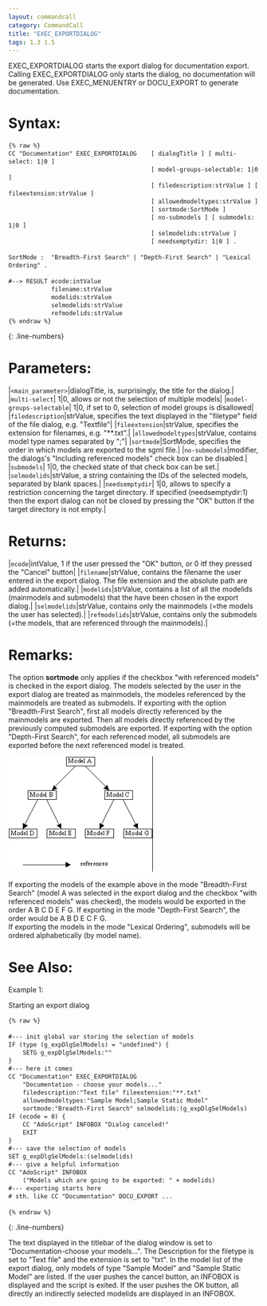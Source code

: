 ```yaml
---
layout: commandcall
category: CommandCall
title: "EXEC_EXPORTDIALOG"
tags: 1.3 1.5
---
```


EXEC_EXPORTDIALOG starts the export dialog for documentation export. Calling EXEC_EXPORTDIALOG only starts the dialog, no documentation will be generated. Use EXEC_MENUENTRY or DOCU_EXPORT to generate documentation.

# Syntax:  

```adoscript
{% raw %}
CC "Documentation" EXEC_EXPORTDIALOG	[ dialogTitle ] [ multi-select: 1|0 ] 
										[ model-groups-selectable: 1|0 ]
										[ filedescription:strValue ] [ fileextension:strValue ]
										[ allowedmodeltypes:strValue ]
										[ sortmode:SortMode ]
										[ no-submodels ] [ submodels: 1|0 ]
										[ selmodelids:strValue ]
										[ needsemptydir: 1|0 ] .

SortMode :	"Breadth-First Search" | "Depth-First Search" | "Lexical Ordering" .

#--> RESULT ecode:intValue 
			filename:strValue
			modelids:strValue 
			selmodelids:strValue 
			refmodelids:strValue
{% endraw %}
```
{: .line-numbers}

# Parameters:  

|`<main_parameter>`|dialogTitle, is, surprisingly, the title for the dialog.|
|`multi-select`| 1|0, allows or not the selection of multiple models|
|`model-groups-selectable`| 1|0, if set to 0, selection of model groups is disallowed|
|`filedescription`|strValue, specifies the text displayed in the "filetype" field of the file dialog, e.g. "Textfile"|
|`fileextension`|strValue, specifies the extension for filenames, e.g. "**.txt".|
|`allowedmodeltypes`|strValue, contains model type names separated by ";"|
|`sortmode`|SortMode, specifies the order in which models are exported to the sgml file.|
|`no-submodels`|modifier, the dialogs's "Including referenced models" check box can be disabled.|
|`submodels`| 1|0, the checked state of that check box can be set.|
|`selmodelids`|strValue, a string containing the IDs of the selected models, separated by blank spaces.|
|`needsemptydir`| 1|0, allows to specify a restriction concerning the target directory. If specified (needsemptydir:1) then the export dialog can not be closed by pressing the "OK" button if the target directory is not empty.|

# Returns:  

|`ecode`|intValue, 1 if the user pressed the "OK" button, or 0 itf they pressed the "Cancel" button|
|`filename`|strValue, contains the filename the user entered in the export dialog. The file extension and the absolute path are added automatically.|
|`modelids`|strValue, contains a list of all the modelids (mainmodels and submodels) that the have been chosen in the export dialog.|
|`selmodelids`|strValue, contains only the mainmodels (=the models the user has selected).|
|`refmodelids`|strValue, contains only the submodels (=the models, that are referenced through the mainmodels).|

# Remarks:  
The option **sortmode** only applies if the checkbox "with referenced models" is checked in the export dialog. The models selected by the user in the export dialog are treated as mainmodels, the modeles referenced by the mainmodels are treated as submodels. If exporting with the option "Breadth-First Search", first all models directly referenced by the mainmodels are exported. Then all models directly referenced by the previously computed submodels are exported. If exporting with the option "Depth-First Search", for each referenced model, all submodels are exported before the next referenced model is treated.

![](/images/EXEC_EXPORTDIALOG.png)

If exporting the models of the example above in the mode "Breadth-First Search" (model A was selected in the export dialog and the checkbox "with referenced models" was checked), the models would be exported in the order A B C D E F G. If exporting in the mode "Depth-First Search", the order would be A B D E C F G.  
If exporting the models in the mode "Lexical Ordering", submodels will be ordered alphabetically (by model name).



# See Also:  



Example 1:

Starting an export dialog  
```adoscript
{% raw %}

#--- init global var storing the selection of models
IF (type (g_expDlgSelModels) = "undefined") {
    SETG g_expDlgSelModels:""
}
#--- here it comes
CC "Documentation" EXEC_EXPORTDIALOG
    "Documentation - choose your models..."
    filedescription:"Text file" fileextension:"**.txt"
    allowedmodeltypes:"Sample Model;Sample Static Model"
    sortmode:"Breadth-First Search" selmodelids:(g_expDlgSelModels)
IF (ecode = 0) {
    CC "AdoScript" INFOBOX "Dialog canceled!"
    EXIT
}
#--- save the selection of models
SET g_expDlgSelModels:(selmodelids)
#--- give a helpful information
CC "AdoScript" INFOBOX
    ("Models which are going to be exported: " + modelids)
#--- exporting starts here
# sth. like CC "Documentation" DOCU_EXPORT ...

{% endraw %}
```
{: .line-numbers}

The text displayed in the titlebar of the dialog window is set to "Documentation-choose your models...". The Description for the filetype is set to "Text file" and the extension is set to "txt". In the model list of the export dialog, only models of type "Sample Model" and "Sample Static Model" are listed. If the user pushes the cancel button, an INFOBOX is displayed and the script is exited. If the user pushes the OK button, all directly an indirectly selected modelids are displayed in an INFOBOX.

